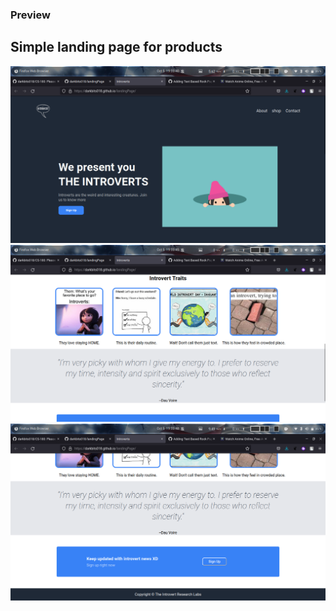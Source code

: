 ### Preview <br/>
## Simple landing page for products  


![alt text](ss1.png)
![alt text](ss2.png)
![alt text](ss3.png)
